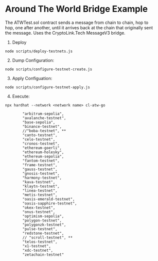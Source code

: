 # Around The World Bridge Example

The ATWTest.sol contract sends a message from chain to chain, hop to hop, one after another, until
it arrives back at the chain that originally sent the message. Uses the CryptoLink.Tech MessageV3
bridge. 

1. Deploy
   
```node scripts/deploy-testnets.js```

2. Dump Configuration:

```node scripts/configure-testnet-create.js```

3. Apply Configuation:
   
```node scripts/configure-testnet-apply.js```

4. Execute:

```npx hardhat --network <network name> cl-atw-go```


```
        "arbitrum-sepolia",
        "avalanche-testnet",
        "base-sepolia",
        "binance-testnet",
        //"boba-testnet", **
        "canto-testnet",
        "celo-testnet",
        "cronos-testnet",
        "ethereum-goerli",
        "ethereum-holesky",
        "ethereum-sepolia",
        "fantom-testnet",
        "frame-testnet",
        "gauss-testnet",
        "gnosis-testnet",
        "harmony-testnet",
        "kava-testnet",
        "klaytn-testnet",
        "linea-testnet",
        "metis-testnet",
        "oasis-emerald-testnet",
        "oasis-sapphire-testnet",
        "okex-testnet",
        "onus-testnet",
        "optimism-sepolia",
        "polygon-testnet",
        "polygonzk-testnet",
        "pulse-testnet",
        "redstone-testnet",
        // "scroll-testnet", **
        "telos-testnet",
        "x1-testnet",
        "xdc-testnet",
        "zetachain-testnet"
```